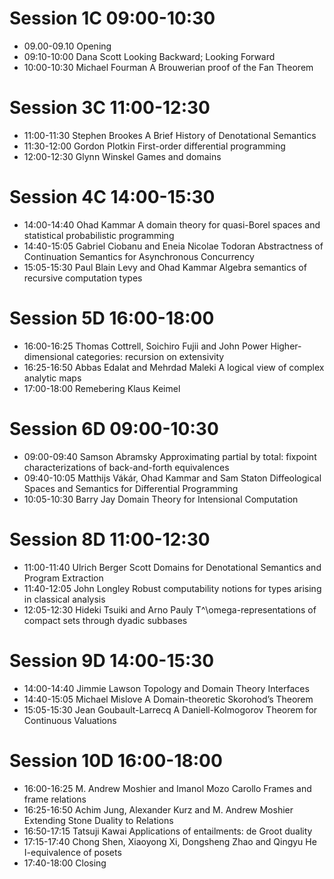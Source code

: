 
# Session 1C 09:00-10:30

 - 09.00-09.10                  Opening
 - 09:10-10:00 Dana Scott	Looking Backward; Looking Forward
 - 10:00-10:30 Michael Fourman	A Brouwerian proof of the Fan Theorem

# Session 3C 11:00-12:30

 - 11:00-11:30	Stephen Brookes	A Brief History of Denotational Semantics
 - 11:30-12:00	Gordon Plotkin	First-order differential programming
 - 12:00-12:30  Glynn Winskel	Games and domains

# Session 4C 14:00-15:30

 - 14:00-14:40	Ohad Kammar	A domain theory for quasi-Borel spaces and statistical probabilistic programming
 - 14:40-15:05	Gabriel Ciobanu and Eneia Nicolae Todoran	Abstractness of Continuation Semantics for Asynchronous Concurrency		
 - 15:05-15:30	Paul Blain Levy and Ohad Kammar	Algebra semantics of recursive computation types

# Session 5D 16:00-18:00

 - 16:00-16:25 Thomas Cottrell, Soichiro Fujii and John Power	Higher-dimensional categories: recursion on extensivity
 - 16:25-16:50 Abbas Edalat and Mehrdad Maleki	A logical view of complex analytic maps
 - 17:00-18:00 Remebering Klaus Keimel
 
# Session 6D 09:00-10:30

 - 09:00-09:40 Samson Abramsky	Approximating partial by total: fixpoint characterizations of back-and-forth equivalences
 - 09:40-10:05 Matthijs Vákár, Ohad Kammar and Sam Staton	Diffeological Spaces and Semantics for Differential Programming		
 - 10:05-10:30 Barry Jay	Domain Theory for Intensional Computation

# Session 8D 11:00-12:30

 - 11:00-11:40 Ulrich Berger	Scott Domains for Denotational Semantics and Program Extraction	
 - 11:40-12:05 John Longley	Robust computability notions for types arising in classical analysis
 - 12:05-12:30 Hideki Tsuiki and Arno Pauly T^\omega-representations of compact sets through dyadic subbases		

# Session 9D 14:00-15:30

 - 14:00-14:40 Jimmie Lawson	Topology and Domain Theory Interfaces
 - 14:40-15:05 Michael Mislove	A Domain-theoretic Skorohod’s Theorem
 - 15:05-15:30 Jean Goubault-Larrecq	A Daniell-Kolmogorov Theorem for Continuous Valuations

# Session 10D 16:00-18:00

 - 16:00-16:25 M. Andrew Moshier and Imanol Mozo Carollo	Frames and frame relations
 - 16:25-16:50 Achim Jung, Alexander Kurz and M. Andrew Moshier	Extending Stone Duality to Relations		
 - 16:50-17:15 Tatsuji Kawai	Applications of entailments: de Groot duality
 - 17:15-17:40 Chong Shen, Xiaoyong Xi, Dongsheng Zhao and Qingyu He	I-equivalence of posets
 - 17:40-18:00 Closing
 